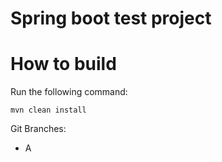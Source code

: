 # Spring boot test project

# How to build 

Run the following command:

```
mvn clean install
```

Git Branches:
- A
